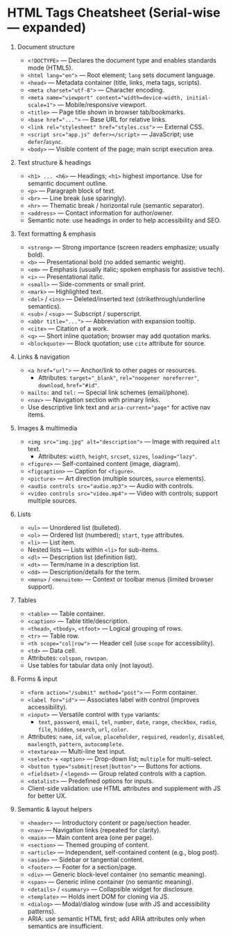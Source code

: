 # HTML Tags Cheatsheet (Serial-wise — expanded)

1. Document structure
   - `<!DOCTYPE>` — Declares the document type and enables standards mode (HTML5).
   - `<html lang="en">` — Root element; `lang` sets document language.
   - `<head>` — Metadata container (title, links, meta tags, scripts).
   - `<meta charset="utf-8">` — Character encoding.
   - `<meta name="viewport" content="width=device-width, initial-scale=1">` — Mobile/responsive viewport.
   - `<title>` — Page title shown in browser tab/bookmarks.
   - `<base href="...">` — Base URL for relative links.
   - `<link rel="stylesheet" href="styles.css">` — External CSS.
   - `<script src="app.js" defer></script>` — JavaScript; use `defer`/`async`.
   - `<body>` — Visible content of the page; main script execution area.

     

2. Text structure & headings
   - `<h1> ... <h6>` — Headings; `<h1>` highest importance. Use for semantic document outline.
   - `<p>` — Paragraph block of text.
   - `<br>` — Line break (use sparingly).
   - `<hr>` — Thematic break / horizontal rule (semantic separator).
   - `<address>` — Contact information for author/owner.
   - Semantic note: use headings in order to help accessibility and SEO.

     

3. Text formatting & emphasis
   - `<strong>` — Strong importance (screen readers emphasize; usually bold).
   - `<b>` — Presentational bold (no added semantic weight).
   - `<em>` — Emphasis (usually italic; spoken emphasis for assistive tech).
   - `<i>` — Presentational italic.
   - `<small>` — Side-comments or small print.
   - `<mark>` — Highlighted text.
   - `<del>` / `<ins>` — Deleted/inserted text (strikethrough/underline semantics).
   - `<sub>` / `<sup>` — Subscript / superscript.
   - `<abbr title="...">` — Abbreviation with expansion tooltip.
   - `<cite>` — Citation of a work.
   - `<q>` — Short inline quotation; browser may add quotation marks.
   - `<blockquote>` — Block quotation; use `cite` attribute for source.

     

4. Links & navigation
   - `<a href="url">` — Anchor/link to other pages or resources.
     - Attributes: `target="_blank"`, `rel="noopener noreferrer"`, `download`, `href="#id"`.
   - `mailto:` and `tel:` — Special link schemes (email/phone).
   - `<nav>` — Navigation section with primary links.
   - Use descriptive link text and `aria-current="page"` for active nav items.

     

5. Images & multimedia
   - `<img src="img.jpg" alt="description">` — Image with required `alt` text.
     - Attributes: `width`, `height`, `srcset`, `sizes`, `loading="lazy"`.
   - `<figure>` — Self-contained content (image, diagram).
   - `<figcaption>` — Caption for `<figure>`.
   - `<picture>` — Art direction (multiple sources, `source` elements).
   - `<audio controls src="audio.mp3">` — Audio with controls.
   - `<video controls src="video.mp4">` — Video with controls; support multiple sources.

     

6. Lists
   - `<ul>` — Unordered list (bulleted).
   - `<ol>` — Ordered list (numbered); `start`, `type` attributes.
   - `<li>` — List item.
   - Nested lists — Lists within `<li>` for sub-items.
   - `<dl>` — Description list (definition list).
   - `<dt>` — Term/name in a description list.
   - `<dd>` — Description/details for the term.
   - `<menu>` / `<menuitem>` — Context or toolbar menus (limited browser support).

     

7. Tables
   - `<table>` — Table container.
   - `<caption>` — Table title/description.
   - `<thead>`, `<tbody>`, `<tfoot>` — Logical grouping of rows.
   - `<tr>` — Table row.
   - `<th scope="col|row">` — Header cell (use `scope` for accessibility).
   - `<td>` — Data cell.
   - Attributes: `colspan`, `rowspan`.
   - Use tables for tabular data only (not layout).

     

8. Forms & input
   - `<form action="/submit" method="post">` — Form container.
   - `<label for="id">` — Associates label with control (improves accessibility).
   - `<input>` — Versatile control with `type` variants:
     - `text`, `password`, `email`, `tel`, `number`, `date`, `range`, `checkbox`, `radio`, `file`, `hidden`, `search`, `url`, `color`.
   - Attributes: `name`, `id`, `value`, `placeholder`, `required`, `readonly`, `disabled`, `maxlength`, `pattern`, `autocomplete`.
   - `<textarea>` — Multi-line text input.
   - `<select>` + `<option>` — Drop-down list; `multiple` for multi-select.
   - `<button type="submit|reset|button">` — Buttons for actions.
   - `<fieldset>` / `<legend>` — Group related controls with a caption.
   - `<datalist>` — Predefined options for inputs.
   - Client-side validation: use HTML attributes and supplement with JS for better UX.

     

9. Semantic & layout helpers
   - `<header>` — Introductory content or page/section header.
   - `<nav>` — Navigation links (repeated for clarity).
   - `<main>` — Main content area (one per page).
   - `<section>` — Themed grouping of content.
   - `<article>` — Independent, self-contained content (e.g., blog post).
   - `<aside>` — Sidebar or tangential content.
   - `<footer>` — Footer for a section/page.
   - `<div>` — Generic block-level container (no semantic meaning).
   - `<span>` — Generic inline container (no semantic meaning).
   - `<details>` / `<summary>` — Collapsible widget for disclosure.
   - `<template>` — Holds inert DOM for cloning via JS.
   - `<dialog>` — Modal/dialog window (use with JS and accessibility patterns).
   - ARIA: use semantic HTML first; add ARIA attributes only when semantics are insufficient.
